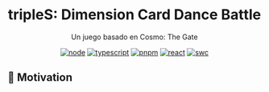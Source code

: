 <h1 align="center">tripleS: Dimension Card Dance Battle</h1>

<p align="center">
 Un juego basado en Cosmo: The Gate
</p>

<p align="center">
  <a href="https://nodejs.org/docs/latest-v20.x/api/index.html"><img src="https://img.shields.io/badge/node-v20.x-green.svg" alt="node"/></a>
  <a href="https://www.typescriptlang.org/"><img src="https://img.shields.io/badge/typescript-v5.x-blue.svg" alt="typescript"/></a>
  <a href="https://docs.nestjs.com/v10/"><img src="https://img.shields.io/badge/pnpm-v9.x-purple.svg" alt="pnpm"/></a>
  <a href="[https://www.mongodb.com](https://es.react.dev)"><img src="https://img.shields.io/badge/-ReactJs-61DAFB?logo=react&logoColor=white&style=for-the-badge.svg" alt="react"/></a>
  <a href="https://swc.rs/"><img src="https://img.shields.io/badge/Compiler-SWC_-orange.svg" alt="swc"/></a>
</p>

## 👀 Motivation

